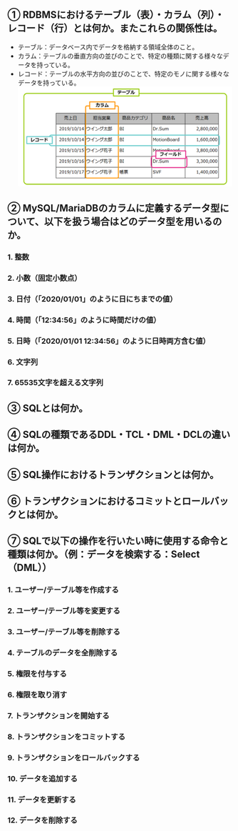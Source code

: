## ① RDBMSにおけるテーブル（表）・カラム（列）・レコード（行）とは何か。またこれらの関係性は。

* テーブル：データベース内でデータを格納する領域全体のこと。
* カラム：テーブルの垂直方向の並びのことで、特定の種類に関する様々なデータを持っている。
* レコード：テーブルの水平方向の並びのことで、特定のモノに関する様々なデータを持っている。  
![Alt text](../img/06-2_1.png)

## ② MySQL/MariaDBのカラムに定義するデータ型について、以下を扱う場合はどのデータ型を用いるのか。

### 1. 整数
### 2. 小数（固定小数点）
### 3. 日付（「2020/01/01」のように日にちまでの値）
### 4. 時間（「12:34:56」のように時間だけの値）
### 5. 日時（「2020/01/01 12:34:56」のように日時両方含む値）
### 6. 文字列
### 7. 65535文字を超える文字列

## ③ SQLとは何か。



## ④ SQLの種類であるDDL・TCL・DML・DCLの違いは何か。



## ⑤ SQL操作におけるトランザクションとは何か。



## ⑥ トランザクションにおけるコミットとロールバックとは何か。



## ⑦ SQLで以下の操作を行いたい時に使用する命令と種類は何か。（例：データを検索する：Select（DML））

### 1. ユーザー/テーブル等を作成する
### 2. ユーザー/テーブル等を変更する
### 3. ユーザー/テーブル等を削除する
### 4. テーブルのデータを全削除する
### 5. 権限を付与する
### 6. 権限を取り消す
### 7. トランザクションを開始する
### 8. トランザクションをコミットする
### 9. トランザクションをロールバックする
### 10. データを追加する
### 11. データを更新する
### 12. データを削除する
